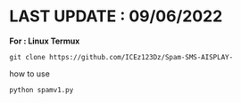 # LAST UPDATE : 09/06/2022

**For : Linux Termux**

```
git clone https://github.com/ICEz123Dz/Spam-SMS-AISPLAY-
```

how to use 

```
python spamv1.py
```
